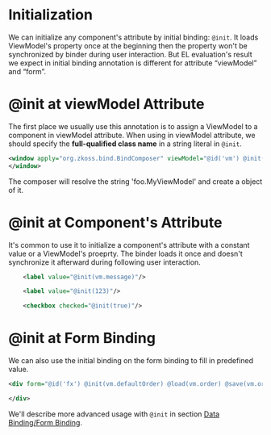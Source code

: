 # Initialization
We can initialize any component's attribute by initial binding: ` @init `. It loads ViewModel's property once at the beginning then the property won't be synchronized by binder during user interaction. But EL evaluation's result we expect in initial binding annotation is different for attribute “viewModel” and “form”.

@init at viewModel Attribute
============================
The first place we usually use this annotation is to assign a ViewModel to a component in viewModel attribute. When using in viewModel attribute, we should specify the **full-qualified class name** in a string literal in ` @init `.
```xml
<window apply="org.zkoss.bind.BindComposer" viewModel="@id('vm') @init('foo.MyViewModel')">
</window>
```
The composer will resolve the string 'foo.MyViewModel' and create a object of it.

@init at Component's Attribute
==============================
It's common to use it to initialize a component's attribute with a constant value or a ViewModel's proeprty. The binder loads it once and doesn't synchronize it afterward during following user interaction.
``` xml
    <label value="@init(vm.message)"/>

    <label value="@init(123)"/>

    <checkbox checked="@init(true)"/>
```

@init at Form Binding
=====================
We can also use the initial binding on the form binding to fill in predefined value.
```xml
<div form="@id('fx') @init(vm.defaultOrder) @load(vm.order) @save(vm.order, before='compute')">

</div>
```
We'll describe more advanced usage with ` @init ` in section [Data Binding/Form Binding](/data_binding/form_binding.html).
